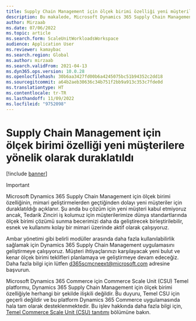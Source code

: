 ```yaml
---
title: Supply Chain Management için ölçek birimi özelliği yeni müşterilere yönelik olarak duraklatıldı
description: Bu makalede, Microsoft Dynamics 365 Supply Chain Management için ölçek birimi özelliğinin, mimari geliştirmelerden geçtiğinden dolayı yeni müşteriler için duraklatıldığı açıklanır
author: Mirzaab
ms.date: 07/06/2022
ms.topic: article
ms.search.form: ScaleUnitWorkloadsWorkspace
audience: Application User
ms.reviewer: kamaybac
ms.search.region: Global
ms.author: mirzaab
ms.search.validFrom: 2021-04-13
ms.dyn365.ops.version: 10.0.28
ms.openlocfilehash: 30b6aa3427fd00b6a4245075bc51b94352c2dd18
ms.sourcegitcommit: a64b2aeb30636c34b751f2bb9a913c353c7fde0d
ms.translationtype: HT
ms.contentlocale: tr-TR
ms.lasthandoff: 11/09/2022
ms.locfileid: "9752098"
---
```

# <a name="scale-unit-capability-for-supply-chain-management-is-currently-paused-for-new-customers"></a>Supply Chain Management için ölçek birimi özelliği yeni müşterilere yönelik olarak duraklatıldı

[!include [banner](../includes/banner.md)]

> [!IMPORTANT]
> Microsoft Dynamics 365 Supply Chain Management için ölçek birimi özelliğinin, mimari geliştirmelerden geçtiğinden dolayı yeni müşteriler için duraklatıldığı açıklanır. Şu anda bu çözüm için yeni müşteri kabul etmiyoruz ancak, Tedarik Zinciri iş kolumuz için müşterilerimize dünya standartlarında ölçek birimi çözümü sunma becerimizi daha da geliştirecek birleştirilebilir, esnek ve kullanımı kolay bir mimari üzerinde aktif olarak çalışıyoruz.
>
> Ambar yönetimi gibi belirli modüller arasında daha fazla kullanılabilirlik sağlamak için Dynamics 365 Supply Chain Management uygulamasını geliştirmeye çalışıyoruz. Müşteri ihtiyaçlarınızı karşılayacak yeni bulut ve kenar ölçek birimi teklifleri planlamaya ve geliştirmeye devam edeceğiz. Daha fazla bilgi için lütfen [d365scmcneext@microsoft.com](mailto:d365scmcneext@microsoft.com) adresine başvurun.
>
> Microsoft Dynamics 365 Commerce için Commerce Scale Unit (CSU) Temel platformu, Dynamics 365 Supply Chain Management için ölçek birimi özelliğiyle herhangi bir şekilde ilişkili değildir. Bu duyuru, Temel CSU için geçerli değildir ve bu platform Dynamics 365 Commerce uygulamasında hala tam olarak desteklenmektedir. Bu işlev hakkında daha fazla bilgi için, [Temel Commerce Scale Unit (CSU) tanıtımı](../../commerce/dev-itpro/CSU-core.md) bölümüne bakın.
